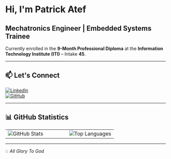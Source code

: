 # Hi, I'm Patrick Atef  

## Mechatronics Engineer | Embedded Systems Trainee  
Currently enrolled in the **9-Month Professional Diploma** at the **Information Technology Institute (ITI)** – Intake **45**.  

---

## 📫 Let's Connect  
[![LinkedIn](https://img.shields.io/badge/LinkedIn-0077B5?style=flat&logo=linkedin&logoColor=white)](https://www.linkedin.com/in/patrick-atef-9826a6244/)  
[![GitHub](https://img.shields.io/badge/GitHub-181717?style=flat&logo=github)](https://github.com/PatrickAtef8)  

---

## 📊 GitHub Statistics  

<table>
  <tr>
    <td>
      <img src="https://github-readme-stats.vercel.app/api?username=PatrickAtef8&show_icons=true&theme=default" alt="GitHub Stats">
    </td>
    <td width="50">&nbsp;</td> <!-- Invisible spacing -->
    <td>
      <img src="https://github-readme-stats.vercel.app/api/top-langs/?username=PatrickAtef8&layout=compact" alt="Top Languages">
    </td>
  </tr>
</table>

---

💡 *All Glory To God* 
